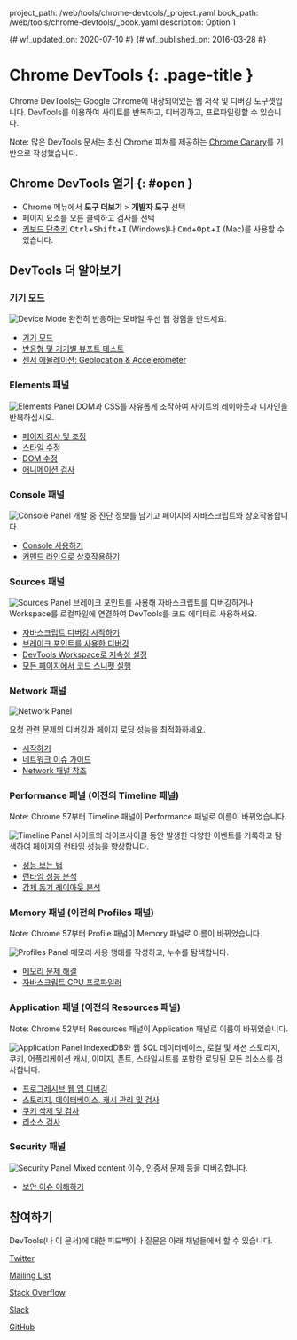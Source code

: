 project_path: /web/tools/chrome-devtools/_project.yaml
book_path: /web/tools/chrome-devtools/_book.yaml
description: Option 1

{# wf_updated_on: 2020-07-10 #}
{# wf_published_on: 2016-03-28 #}

# Chrome DevTools {: .page-title }

Chrome DevTools는 Google Chrome에 내장되어있는 웹 저작 및 디버깅 도구셋입니다.
DevTools를 이용하여 사이트를 반복하고, 디버깅하고, 프로파일링할 수 있습니다.

Note: 많은 DevTools 문서는 최신 Chrome 피쳐를 제공하는 [Chrome Canary][canary]를 기반으로 작성했습니다.

[canary]: https://www.google.com/intl/en/chrome/browser/canary.html

## Chrome DevTools 열기 {: #open }

* Chrome 메뉴에서 **도구 더보기** > **개발자 도구** 선택
* 페이지 요소를 오른 클릭하고 검사를 선택
* [키보드 단축키](/web/tools/chrome-devtools/inspect-styles/shortcuts)
<kbd>Ctrl</kbd>+<kbd>Shift</kbd>+<kbd>I</kbd> (Windows)나 <kbd>Cmd</kbd>+<kbd>Opt</kbd>+<kbd>I</kbd> (Mac)를 사용할 수 있습니다.

## DevTools 더 알아보기

### 기기 모드

<img src="images/device-mode.png" alt="Device Mode" class="attempt-right">
완전히 반응하는 모바일 우선 웹 경험을 만드세요.</p>

* [기기 모드](/web/tools/chrome-devtools/device-mode/)
* [반응형 및 기기별 뷰포트 테스트](/web/tools/chrome-devtools/device-mode/emulate-mobile-viewports)
* [센서 에뮬레이션: Geolocation &amp; Accelerometer](/web/tools/chrome-devtools/device-mode/device-input-and-sensors)

<div style="clear:both;"></div>

### Elements 패널

<img src="images/panels/elements.png" alt="Elements Panel" class="attempt-right">
DOM과 CSS를 자유롭게 조작하여 사이트의 레이아웃과 디자인을 반복하십시오.

* [페이지 검사 및 조정](/web/tools/chrome-devtools/inspect-styles/)
* [스타일 수정](/web/tools/chrome-devtools/inspect-styles/edit-styles)
* [DOM 수정](/web/tools/chrome-devtools/inspect-styles/edit-dom)
* [애니메이션 검사](/web/tools/chrome-devtools/inspect-styles/animations)

<div style="clear:both;"></div>

### Console 패널 

<img src="images/panels/console.png" alt="Console Panel" class="attempt-right">
개발 중 진단 정보를 남기고 페이지의 자바스크립트와 상호작용합니다.

* [Console 사용하기](/web/tools/chrome-devtools/console/)
* [커맨드 라인으로 상호작용하기](/web/tools/chrome-devtools/console/command-line-reference)

<div style="clear:both;"></div>

### Sources 패널 

<img src="images/panels/sources.png" alt="Sources Panel" class="attempt-right">
브레이크 포인트를 사용해 자바스크립트를 디버깅하거나 Workspace를 로컬파일에 연결하여 DevTools를 코드 에디터로 사용하세요.

* [자바스크립트 디버깅 시작하기](/web/tools/chrome-devtools/javascript)
* [브레이크 포인트를 사용한 디버깅](/web/tools/chrome-devtools/javascript/add-breakpoints)
* [DevTools Workspace로 지속성 설정](/web/tools/setup/setup-workflow)
* [모든 페이지에서 코드 스니펫 실행](/web/tools/chrome-devtools/snippets)

<div style="clear:both;"></div>

### Network 패널 

<img src="images/panels/network.png" alt="Network Panel" class="attempt-right">

요청 관련 문제의 디버깅과 페이지 로딩 성능을 최적화하세요.

* [시작하기](/web/tools/chrome-devtools/network-performance/)
* [네트워크 이슈 가이드](/web/tools/chrome-devtools/network-performance/issues)
* [Network 패널 참조](/web/tools/chrome-devtools/network-performance/reference)

<div style="clear:both;"></div>

### Performance 패널 (이전의 Timeline 패널)

Note: Chrome 57부터 Timeline 패널이 Performance 패널로 이름이 바뀌었습니다.

<img src="images/panels/performance.png" alt="Timeline Panel" class="attempt-right">
사이트의 라이프사이클 동안 발생한 다양한 이벤트를 기록하고 탐색하여 페이지의 런타임 성능을 향상합니다.

* [성능 보는 법](/web/tools/chrome-devtools/evaluate-performance/timeline-tool)
* [런타임 성능 분석](/web/tools/chrome-devtools/rendering-tools/)
* [강제 동기 레이아웃 분석](/web/tools/chrome-devtools/rendering-tools/forced-synchronous-layouts)

<div style="clear:both;"></div>

### Memory 패널 (이전의 Profiles 패널)

Note: Chrome 57부터 Profile 패널이 Memory 패널로 이름이 바뀌었습니다.

<img src="images/panels/memory.png" alt="Profiles Panel" class="attempt-right">
메모리 사용 행태를 작성하고, 누수를 탐색합니다.

* [메모리 문제 해결](/web/tools/chrome-devtools/memory-problems/)
* [자바스크립트 CPU 프로파일러](/web/tools/chrome-devtools/rendering-tools/js-execution)

<div style="clear:both;"></div>

### Application 패널 (이전의 Resources 패널)

Note: Chrome 52부터 Resources 패널이 Application 패널로 이름이 바뀌었습니다.

<img src="images/panels/application.png" alt="Application Panel" class="attempt-right">
IndexedDB와 웹 SQL 데이터베이스, 로컬 및 세션 스토리지, 쿠키, 어플리케이션 캐시, 이미지, 폰트, 스타일시트를 포함한 로딩된 모든 리소스를 검사합니다.

* [프로그레시브 웹 앱 디버깅](/web/tools/chrome-devtools/progressive-web-apps)
* [스토리지, 데이터베이스, 캐시 관리 및 검사](/web/tools/chrome-devtools/manage-data/local-storage)
* [쿠키 삭제 및 검사](/web/tools/chrome-devtools/manage-data/cookies)
* [리소스 검사](/web/tools/chrome-devtools/manage-data/page-resources)

<div style="clear:both;"></div>

### Security 패널 

<img src="images/panels/security.png" alt="Security Panel" class="attempt-right">
Mixed content 이슈, 인증서 문제 등을 디버깅합니다.

* [보안 이슈 이해하기](/web/tools/chrome-devtools/security)

<div style="clear:both;"></div>

## 참여하기 

DevTools(나 이 문서)에 대한 피드백이나 질문은 아래 채널들에서 할 수 있습니다.

<a class="button button-white gc-analytics-event"
   data-category="DevTools" data-label="Home / Twitter"
   href="https://twitter.com/ChromeDevTools">Twitter</a>

<a class="button button-white gc-analytics-event"
   href="https://groups.google.com/forum/#!topic/google-chrome-developer-tools"
   data-category="DevTools" data-label="Home / Mailing List">Mailing List</a>

<a class="button button-white gc-analytics-event"
   href="https://stackoverflow.com/questions/tagged/google-chrome-devtools"
   data-category="DevTools" data-label="Home / Stack Overflow">
  Stack Overflow
</a>

<a class="button button-white gc-analytics-event"
   href="https://chromiumdev.slack.com/messages/devtools/"
   data-category="DevTools" data-label="Home / Slack">Slack</a>

<a class="button button-white gc-analytics-event"
   href="https://github.com/google/webfundamentals/issues/new"
   data-category="DevTools" data-label="Home / GitHub">GitHub</a>
